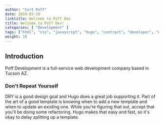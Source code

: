 ```yaml
---
author: "Curt Poff"
date: 2019-03-19
linktitle: Welcome to Poff Dev
title: Welcome to Poff Dev!
categories: [ "Development" ]
tags: ["html", "css", "javascript", "hugo", "contract", "developer", "web", "responsive", "netlify", "static site generator", "mobile"]
weight: 10
---
```



## Introduction

Poff Development is a full-service web development company based in Tucson AZ.

### Don't Repeat Yourself

DRY is a good design goal and Hugo does a great job supporting it. Part of the art of a good template is knowing when to add a new template and when to update an existing one. While you're figuring that out, accept that you'll be doing some refactoring. Hugo makes that easy and fast, so it's okay to delay splitting up a template.
